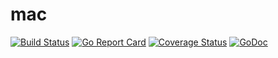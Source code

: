 # mac
[![Build Status](https://travis-ci.org/murlokswarm/mac.svg?branch=master)](https://travis-ci.org/murlokswarm/mac)
[![Go Report Card](https://goreportcard.com/badge/github.com/murlokswarm/mac)](https://goreportcard.com/report/github.com/murlokswarm/mac)
[![Coverage Status](https://coveralls.io/repos/github/murlokswarm/mac/badge.svg?branch=master)](https://coveralls.io/github/murlokswarm/mac?branch=master)
[![GoDoc](https://godoc.org/github.com/murlokswarm/mac?status.svg)](https://godoc.org/github.com/murlokswarm/mac)